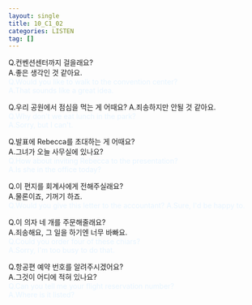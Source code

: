 ```yaml
---
layout: single
title: 10_C1_02
categories: LISTEN
tag: []
---
```


Q.컨벤션센터까지 걸을래요?   
A.좋은 생각인 것 같아요.   
<span style="color:#E8F5FF">
Q.Would you like to walk to the convention center?   
A.That sounds like a great idea.   
</span>
   
Q.우리 공원에서 점심을 먹는 게 어때요?
A.죄송하지만 안될 것 같아요.   
<span style="color:#E8F5FF">
Q.Why don't we eat lunch in the park?   
A.Sorry, but I can't.   
   
Q.발표에 Rebecca를 초대하는 게 어때요?   
A.그녀가 오늘 사무실에 있나요?   
<span style="color:#E8F5FF">
Q.How about inviting Rebecca to the presentation?   
A.Is she in the office today?   
</span>
   
Q.이 편지를 회계사에게 전해주실래요?   
A.물론이죠, 기꺼기 하죠.   
<span style="color:#E8F5FF">
Q.Would you give this letter to the accountant?
A.Sure, I'd be happy to.   
</span>
   
Q.이 의자 네 개를 주문해줄래요?   
A.죄송해요, 그 일을 하기엔 너무 바빠요.   
<span style="color:#E8F5FF">
Q.Could you order four of these chiars?   
A.Sorry, I'm too busy to do that.   
</span>
   
Q.항공편 예약 번호를 알려주시겠어요?   
A.그것이 어디에 적혀 있나요?   
<span style="color:#E8F5FF">
Q.Can you tell me your flight reservation number?   
A.Where is it listed?   
</span>